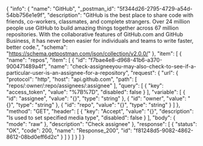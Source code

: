 {
  "info": {
    "name": "GitHub",
    "_postman_id": "5f344d26-2795-4729-a54d-54bb756e1e9f",
    "description": "GitHub is the best place to share code with friends, co-workers, classmates, and complete strangers. Over 24 million people use GitHub to build amazing things together across 67 million repositories. With the collaborative features of GitHub.com and GitHub Business, it has never been easier for individuals and teams to write faster, better code.",
    "schema": "https://schema.getpostman.com/json/collection/v2.0.0/"
  },
  "item": [
    {
      "name": "repos",
      "item": [
        {
          "id": "f7bae4e8-d968-41b6-a370-900471489a4f",
          "name": "check-assigneeyou-may-also-check-to-see-if-a-particular-user-is-an-assignee-for-a-repository",
          "request": {
            "url": {
              "protocol": "http",
              "host": "api.github.com",
              "path": [
                "repos/:owner/:repo/assignees/:assignee"
              ],
              "query": [
                {
                  "key": "access_token",
                  "value": "%7B%7D",
                  "disabled": false
                }
              ],
              "variable": [
                {
                  "id": "assignee",
                  "value": "{}",
                  "type": "string"
                },
                {
                  "id": "owner",
                  "value": "{}",
                  "type": "string"
                },
                {
                  "id": "repo",
                  "value": "{}",
                  "type": "string"
                }
              ]
            },
            "method": "GET",
            "header": [
              {
                "key": "Accept",
                "value": "{}",
                "description": "Is used to set specified media type",
                "disabled": false
              }
            ],
            "body": {
              "mode": "raw"
            },
            "description": "Check assignee"
          },
          "response": [
            {
              "status": "OK",
              "code": 200,
              "name": "Response_200",
              "id": "f81248d5-9082-4862-8612-08bd0eff6d2c"
            }
          ]
        }
      ]
    }
  ]
}
